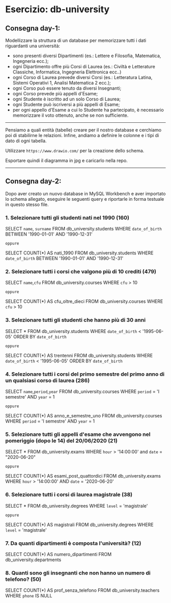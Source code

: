 # **Esercizio: db-university**

## Consegna day-1:
Modellizzare la struttura di un database per memorizzare tutti i dati riguardanti una università:
- sono presenti diversi Dipartimenti (es.: Lettere e Filosofia, Matematica, Ingegneria ecc.);
- ogni Dipartimento offre più Corsi di Laurea (es.: Civiltà e Letterature Classiche, Informatica, Ingegneria Elettronica ecc..)
- ogni Corso di Laurea prevede diversi Corsi (es.: Letteratura Latina, Sistemi Operativi 1, Analisi Matematica 2 ecc.);
- ogni Corso può essere tenuto da diversi Insegnanti;
- ogni Corso prevede più appelli d'Esame;
- ogni Studente è iscritto ad un solo Corso di Laurea;
- ogni Studente può iscriversi a più appelli di Esame;
- per ogni appello d'Esame a cui lo Studente ha partecipato, è necessario memorizzare il voto ottenuto, anche se non sufficiente.

---
Pensiamo a quali entità (tabelle) creare per il nostro database e cerchiamo poi di stabilirne le relazioni. Infine, andiamo a definire le colonne e i tipi di dato di ogni tabella.

Utilizzare `https://www.drawio.com/` per la creazione dello schema.

Esportare quindi il diagramma in jpg e caricarlo nella repo.

---

## Consegna day-2:

Dopo aver creato un nuovo database in MySQL Workbench e aver importato lo schema allegato, eseguire le seguenti query e riportarle in forma testuale in questo stesso file.

### 1. Selezionare tutti gli studenti nati nel 1990 (160)

SELECT 
    `name`, `surname`
FROM
    db_university.students
WHERE
    `date_of_birth` BETWEEN '1990-01-01' AND '1990-12-31'

    oppure

SELECT 
    COUNT(*) AS nati_1990
FROM
    db_university.students
WHERE
    `date_of_birth` BETWEEN '1990-01-01' AND '1990-12-31'

### 2. Selezionare tutti i corsi che valgono più di 10 crediti (479)

SELECT 
    `name`,`cfu`
FROM
    db_university.courses
WHERE
    `cfu` > 10

    oppure

SELECT 
    COUNT(*) AS cfu_oltre_dieci
FROM
    db_university.courses
WHERE
    `cfu` > 10

### 3. Selezionare tutti gli studenti che hanno più di 30 anni

SELECT 
    *
FROM
    db_university.students
WHERE
    `date_of_birth` < '1995-06-05'
ORDER BY `date_of_birth`

    oppure

SELECT 
    COUNT(*) AS trentenni
FROM
    db_university.students
WHERE
    `date_of_birth` < '1995-06-05'
ORDER BY `date_of_birth`

### 4. Selezionare tutti i corsi del primo semestre del primo anno di un qualsiasi corso di laurea (286)

SELECT 
    `name`,`period`,`year`
FROM
    db_university.courses
WHERE
    `period` = 'I semestre' AND `year` = 1
    
    oppure

SELECT 
    COUNT(*) AS anno_e_semestre_uno
FROM
    db_university.courses
WHERE
    `period` = 'I semestre' AND `year` = 1

### 5. Selezionare tutti gli appelli d'esame che avvengono nel pomeriggio (dopo le 14) del 20/06/2020 (21)

SELECT 
    *
FROM
    db_university.exams
WHERE
    `hour` > '14:00:00' and `date` = "2020-06-20"

    oppure

SELECT 
    COUNT(*) AS esami_post_quattordici
FROM
    db_university.exams
WHERE
    `hour` > '14:00:00'
        AND `date` = '2020-06-20'

### 6. Selezionare tutti i corsi di laurea magistrale (38)

SELECT 
    *
FROM
    db_university.degrees
WHERE
    `level` = 'magistrale'

    oppure

SELECT 
    COUNT(*) AS magistrali
FROM
    db_university.degrees
WHERE
    `level` = 'magistrale'

### 7. Da quanti dipartimenti è composta l'università? (12)

SELECT 
    COUNT(*) AS numero_dipartimenti
FROM
    db_university.departments

### 8. Quanti sono gli insegnanti che non hanno un numero di telefono? (50)

SELECT 
    COUNT(*) AS prof_senza_telefono
FROM
    db_university.teachers
WHERE
    `phone` IS NULL